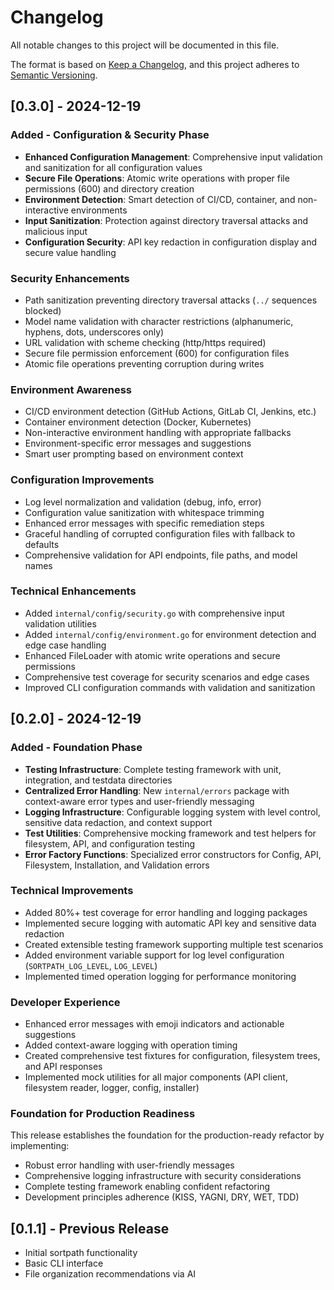 # Changelog

All notable changes to this project will be documented in this file.

The format is based on [Keep a Changelog](https://keepachangelog.com/en/1.0.0/),
and this project adheres to [Semantic Versioning](https://semver.org/spec/v2.0.0.html).

## [0.3.0] - 2024-12-19

### Added - Configuration & Security Phase
- **Enhanced Configuration Management**: Comprehensive input validation and sanitization for all configuration values
- **Secure File Operations**: Atomic write operations with proper file permissions (600) and directory creation
- **Environment Detection**: Smart detection of CI/CD, container, and non-interactive environments
- **Input Sanitization**: Protection against directory traversal attacks and malicious input
- **Configuration Security**: API key redaction in configuration display and secure value handling

### Security Enhancements
- Path sanitization preventing directory traversal attacks (`../` sequences blocked)
- Model name validation with character restrictions (alphanumeric, hyphens, dots, underscores only)
- URL validation with scheme checking (http/https required)
- Secure file permission enforcement (600) for configuration files
- Atomic file operations preventing corruption during writes

### Environment Awareness
- CI/CD environment detection (GitHub Actions, GitLab CI, Jenkins, etc.)
- Container environment detection (Docker, Kubernetes)
- Non-interactive environment handling with appropriate fallbacks
- Environment-specific error messages and suggestions
- Smart user prompting based on environment context

### Configuration Improvements
- Log level normalization and validation (debug, info, error)
- Configuration value sanitization with whitespace trimming
- Enhanced error messages with specific remediation steps
- Graceful handling of corrupted configuration files with fallback to defaults
- Comprehensive validation for API endpoints, file paths, and model names

### Technical Enhancements
- Added `internal/config/security.go` with comprehensive input validation utilities
- Added `internal/config/environment.go` for environment detection and edge case handling
- Enhanced FileLoader with atomic write operations and secure permissions
- Comprehensive test coverage for security scenarios and edge cases
- Improved CLI configuration commands with validation and sanitization

## [0.2.0] - 2024-12-19

### Added - Foundation Phase
- **Testing Infrastructure**: Complete testing framework with unit, integration, and testdata directories
- **Centralized Error Handling**: New `internal/errors` package with context-aware error types and user-friendly messaging
- **Logging Infrastructure**: Configurable logging system with level control, sensitive data redaction, and context support
- **Test Utilities**: Comprehensive mocking framework and test helpers for filesystem, API, and configuration testing
- **Error Factory Functions**: Specialized error constructors for Config, API, Filesystem, Installation, and Validation errors

### Technical Improvements
- Added 80%+ test coverage for error handling and logging packages
- Implemented secure logging with automatic API key and sensitive data redaction
- Created extensible testing framework supporting multiple test scenarios
- Added environment variable support for log level configuration (`SORTPATH_LOG_LEVEL`, `LOG_LEVEL`)
- Implemented timed operation logging for performance monitoring

### Developer Experience
- Enhanced error messages with emoji indicators and actionable suggestions
- Added context-aware logging with operation timing
- Created comprehensive test fixtures for configuration, filesystem trees, and API responses
- Implemented mock utilities for all major components (API client, filesystem reader, logger, config, installer)

### Foundation for Production Readiness
This release establishes the foundation for the production-ready refactor by implementing:
- Robust error handling with user-friendly messages
- Comprehensive logging infrastructure with security considerations
- Complete testing framework enabling confident refactoring
- Development principles adherence (KISS, YAGNI, DRY, WET, TDD)

## [0.1.1] - Previous Release
- Initial sortpath functionality
- Basic CLI interface
- File organization recommendations via AI